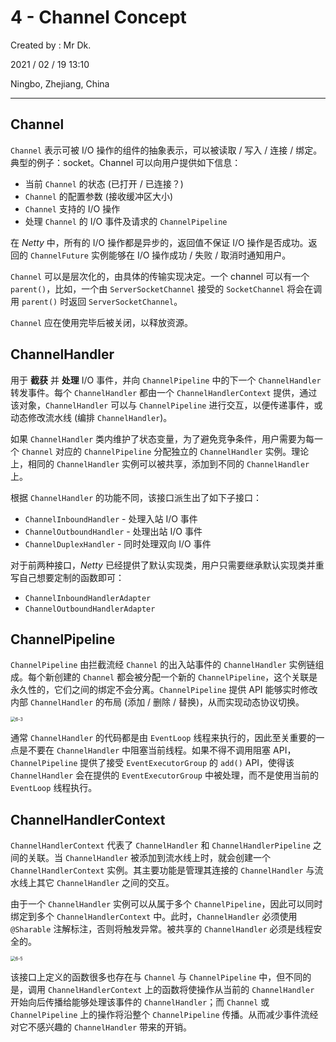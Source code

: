 # 4 - Channel Concept

Created by : Mr Dk.

2021 / 02 / 19 13:10

Ningbo, Zhejiang, China

---

## Channel

`Channel` 表示可被 I/O 操作的组件的抽象表示，可以被读取 / 写入 / 连接 / 绑定。典型的例子：socket。Channel 可以向用户提供如下信息：

- 当前 `Channel` 的状态 (已打开 / 已连接？)
- `Channel` 的配置参数 (接收缓冲区大小)
- `Channel` 支持的 I/O 操作
- 处理 `Channel` 的 I/O 事件及请求的 `ChannelPipeline`

在 _Netty_ 中，所有的 I/O 操作都是异步的，返回值不保证 I/O 操作是否成功。返回的 `ChannelFuture` 实例能够在 I/O 操作成功 / 失败 / 取消时通知用户。

`Channel` 可以是层次化的，由具体的传输实现决定。一个 channel 可以有一个 `parent()`，比如，一个由 `ServerSocketChannel` 接受的 `SocketChannel` 将会在调用 `parent()` 时返回 `ServerSocketChannel`。

`Channel` 应在使用完毕后被关闭，以释放资源。

## ChannelHandler

用于 **截获** 并 **处理** I/O 事件，并向 `ChannelPipeline` 中的下一个 `ChannelHandler` 转发事件。每个 `ChannelHandler` 都由一个 `ChannelHandlerContext` 提供，通过该对象，`ChannelHandler` 可以与 `ChannelPipeline` 进行交互，以便传递事件，或动态修改流水线 (编排 `ChannelHandler`)。

如果 `ChannelHandler` 类内维护了状态变量，为了避免竞争条件，用户需要为每一个 `Channel` 对应的 `ChannelPipeline` 分配独立的 `ChannelHandler` 实例。理论上，相同的 `ChannelHandler` 实例可以被共享，添加到不同的 `ChannelHandler` 上。

根据 `ChannelHandler` 的功能不同，该接口派生出了如下子接口：

- `ChannelInboundHandler` - 处理入站 I/O 事件
- `ChannelOutboundHandler` - 处理出站 I/O 事件
- `ChannelDuplexHandler` - 同时处理双向 I/O 事件

对于前两种接口，_Netty_ 已经提供了默认实现类，用户只需要继承默认实现类并重写自己想要定制的函数即可：

- `ChannelInboundHandlerAdapter`
- `ChannelOutboundHandlerAdapter`

## ChannelPipeline

`ChannelPipeline` 由拦截流经 `Channel` 的出入站事件的 `ChannelHandler` 实例链组成。每个新创建的 `Channel` 都会被分配一个新的 `ChannelPipeline`，这个关联是永久性的，它们之间的绑定不会分离。`ChannelPipeline` 提供 API 能够实时修改内部 `ChannelHandler` 的布局 (添加 / 删除 / 替换)，从而实现动态协议切换。

<img src="./img/6-3.png" alt="6-3" style="zoom: 50%;" />

通常 `ChannelHandler` 的代码都是由 `EventLoop` 线程来执行的，因此至关重要的一点是不要在 `ChannelHandler` 中阻塞当前线程。如果不得不调用阻塞 API，`ChannelPipeline` 提供了接受 `EventExecutorGroup` 的 `add()` API，使得该 `ChannelHandler` 会在提供的 `EventExecutorGroup` 中被处理，而不是使用当前的 `EventLoop` 线程执行。

## ChannelHandlerContext

`ChannelHandlerContext` 代表了 `ChannelHandler` 和 `ChannelHandlerPipeline` 之间的关联。当 `ChannelHandler` 被添加到流水线上时，就会创建一个 `ChannelHandlerContext` 实例。其主要功能是管理其连接的 `ChannelHandler` 与流水线上其它 `ChannelHandler` 之间的交互。

由于一个 `ChannelHandler` 实例可以从属于多个 `ChannelPipeline`，因此可以同时绑定到多个 `ChannelHandlerContext` 中。此时，`ChannelHandler` 必须使用 `@Sharable` 注解标注，否则将触发异常。被共享的 `ChannelHandler` 必须是线程安全的。

<img src="./img/6-5.png" alt="6-5" style="zoom:50%;" />

该接口上定义的函数很多也存在与 `Channel` 与 `ChannelPipeline` 中，但不同的是，调用 `ChannelHandlerContext` 上的函数将使操作从当前的 `ChannelHandler` 开始向后传播给能够处理该事件的 `ChannelHandler`；而 `Channel` 或 `ChannelPipeline` 上的操作将沿整个 `ChannelPipeline` 传播。从而减少事件流经对它不感兴趣的 `ChannelHandler` 带来的开销。
